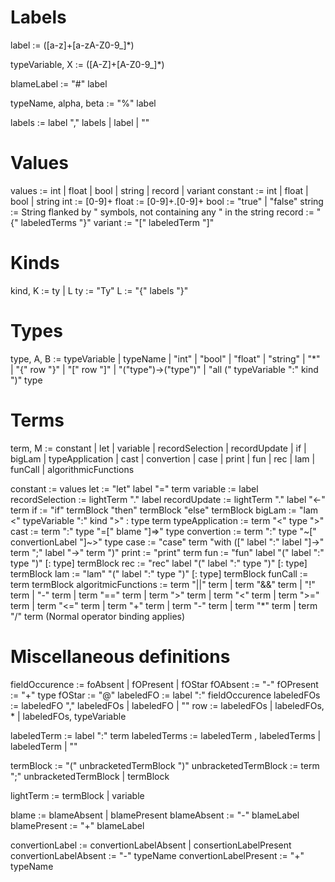 # Labels
label := ([a-z]+[a-zA-Z0-9_]*)

typeVariable, X := ([A-Z]+[A-Z0-9_]*)

blameLabel := "#" label

typeName, alpha, beta := "%" label

labels := label "," labels | label | ""

# Values
values := int | float | bool | string | record | variant
constant := int | float | bool | string
int := [0-9]+
float := [0-9]+\.[0-9]+
bool := "true" | "false"
string := String flanked by " symbols, not containing any " in the string
record := "{" labeledTerms "}"
variant := "[" labeledTerm "]"

# Kinds
kind, K := ty | L
ty := "Ty"
L := "{" labels "}"

# Types
type, A, B := typeVariable | typeName | "int" | "bool" | "float" | "string" | "*" | "{" row "}" | "[" row "]" | "("type")->("type")" | "all (" typeVariable ":" kind ")" type



# Terms
term, M := constant 
         | let
         | variable
         | recordSelection
         | recordUpdate
         | if
         | bigLam
         | typeApplication
         | cast
         | convertion
         | case
         | print
         | fun
         | rec
         | lam
         | funCall
         | algorithmicFunctions

constant := values
let := "let" label "=" term
variable := label
recordSelection := lightTerm "." label
recordUpdate := lightTerm "." label "<-" term
if := "if" termBlock "then" termBlock "else" termBlock
bigLam := "lam <" typeVariable ":" kind ">" : type term
typeApplication := term "<" type ">"
cast := term ":" type "=[" blame "]=>" type
convertion := term ":" type "~[" convertionLabel "]~>" type
case := "case" term "with ([" label ":" label "]->" term ";" label "->" term ")"
print := "print" term
fun := "fun" label "(" label ":" type ")" [: type] termBlock
rec := "rec" label "(" label ":" type ")" [: type] termBlock
lam := "lam" "(" label ":" type ")" [: type] termBlock
funCall := term termBlock
algoritmicFunctions := term "||" term
                     | term "&&" term
                     | "!" term
                     | "-" term
                     | term "==" term
                     | term ">" term
                     | term "<" term
                     | term ">=" term
                     | term "<=" term
                     | term "+" term
                     | term "-" term
                     | term "*" term
                     | term "/" term 
                     (Normal operator binding applies)




# Miscellaneous definitions
fieldOccurence := foAbsent | fOPresent | fOStar
fOAbsent := "-"
fOPresent := "+" type
fOStar := "@"
labeledFO := label ":" fieldOccurence
labeledFOs := labeledFO "," labeledFOs | labeledFO | ""
row := labeledFOs | labeledFOs, * | labeledFOs, typeVariable

labeledTerm := label ":" term
labeledTerms := labeledTerm , labeledTerms | labeledTerm | ""

termBlock := "(" unbracketedTermBlock ")"
unbracketedTermBlock := term ";" unbracketedTermBlock | termBlock

lightTerm := termBlock | variable

blame := blameAbsent | blamePresent
blameAbsent := "-" blameLabel
blamePresent := "+" blameLabel

convertionLabel := convertionLabelAbsent | consertionLabelPresent
convertionLabelAbsent := "-" typeName
convertionLabelPresent := "+" typeName

